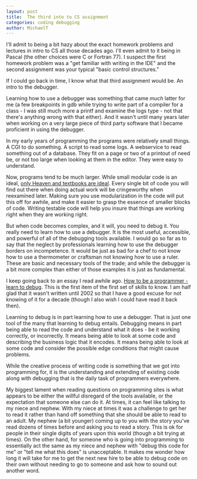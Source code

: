 ```yaml
---
layout: post
title:  The third into to CS assignment
categories: coding debugging
author:	MichaelT
---
```


I'll admit to being a bit hazy about the exact homework problems and lectures in intro to CS all those decades ago.  I'll even admit to it being in Pascal (the other choices were C or Fortran 77).  I suspect the first homework problem was a "get familiar with writing in the IDE" and the second assignment was your typical "basic control structures."

If I could go back in time, I know what that third assignment would be. An intro to the debugger.

Learning how to use a debugger was something that came *much* latter for me (a few breakpoints in gdb while trying to write part of a compiler for a class - I was still much more a printf and examine the logs type - not that there's anything wrong with that either). And it wasn't until many years later when working on a very large piece of third party software that I became proficient in using the debugger.

In my early years of programming the programs were relatively small things. A CGI to do something. A script to read some logs. A webservice to read something out of a database. They fit on a page or two of a printout of need be, or not too large when looking at them in the editor. They were easy to understand.

Now, programs tend to be much larger. While small modular code is an ideal, [only Heaven and textbooks are ideal](http://www.scientificamerican.com/article/john-updike-poem-1969/). Every single bit of code you will find out there when doing actual work will be cringeworthy when reexamined later. Making sure you use modularization in the code will put this off for awhile, and make it easier to grasp the essence of smaller blocks of code.  Writing testable code will help you insure that things are working right when they are working right.

But when code becomes complex, and it will, you need to debug it. You really need to learn how to use a debugger.  It is the most useful, accessible, and powerful of all of the debugging tools available. I would go so far as to say that the neglect by professionals learning how to use the debugger borders on incompetence.  It would be just as bad for a chef to not know how to use a thermometer or craftsman not knowing how to use a ruler. These are basic and necessary tools of the trade; and while the debugger is a bit more complex than either of those examples it is just as fundamental.

I keep going back to an essay I read awhile ago.  [How to be a programmer - learn to debug](https://github.com/braydie/HowToBeAProgrammer/blob/master/en/1-Beginner/Personal-Skills/01-Learn%20To%20Debug.md).  This is the first item of the first set of skills to know. I am half glad that it wasn't written until 2002 so that I have a good excuse for not knowing of it for a decade (though I also wish I could have read it back then).

Learning to debug is in part learning how to use a debugger. That is just one tool of the many that learning to debug entails.  Debugging means in part being able to read the code and understand what it does - be it working correctly, or incorrectly. It means being able to look at some code and describing the business logic that it encodes. It means being able to look at some code and consider the possible edge conditions that might cause problems.

While the creative process of writing code is something that we got into programming for, it is the understanding and extending of existing code along with debugging that is the daily task of programmers everywhere.

My biggest lament when reading questions on programming sites is what appears to be either the willful disregard of the tools available, or the expectation that someone else can do it. At times, it can feel like talking to my niece and nephew. With my niece at times it was a challenge to get her to read it rather than hand off something that she should be able to read to an adult. My nephew (a bit younger) coming up to you with the story you've read dozens of times before and asking you to read a story. This is ok for people in their single digits of years upon this world (though a bit trying at times). On the other hand, for someone who is going into programming to essentially act the same as my niece and nephew with "debug this code for me" or "tell me what this does" is unacceptable. It makes me wonder how long it will take for me to get the next new hire to be able to debug code on their own without needing to go to someone and ask how to sound out another word.
